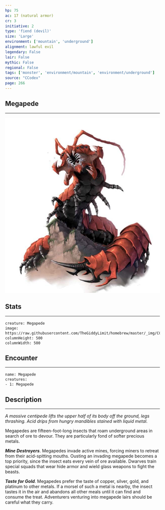```yaml
---
hp: 75
ac: 17 (natural armor)
cr: 3
initiative: 2
type: 'fiend (devil)'    
size: 'Large'
environment: ['mountain', 'underground']
alignment: lawful evil
legendary: False
lair: False
mythic: False
regional: False
tags: ['monster', 'environment/mountain', 'environment/underground']
source: "CCodex"
page: 266
---
```


## Megapede
---

![|600](https://raw.githubusercontent.com/TheGiddyLimit/homebrew/master/_img/CCodex/Megapede.jpg)

## Stats
---

```statblock
creature: Megapede
image: https://raw.githubusercontent.com/TheGiddyLimit/homebrew/master/_img/CCodex/megapede_token.png
columnHeight: 500
columnWidth: 500
```

## Encounter
---

```encounter-table
name: Megapede
creatures:
- 1: Megapede
```

## Description
---
_A massive centipede lifts the upper half of its body off the ground, legs thrashing. Acid drips from hungry mandibles stained with liquid metal._

Megapedes are fifteen-foot-long insects that roam underground areas in search of ore to devour. They are particularly fond of softer precious metals.

**_Mine Destroyers_**. Megapedes invade active mines, forcing miners to retreat from their acid-spitting mouths. Ousting an invading megapede becomes a top priority, since the insect eats every vein of ore available. Dwarves train special squads that wear hide armor and wield glass weapons to fight the beasts.

**_Taste for Gold_**. Megapedes prefer the taste of copper, silver, gold, and platinum to other metals. If a morsel of such a metal is nearby, the insect tastes it in the air and abandons all other meals until it can find and consume the treat. Adventurers venturing into megapede lairs should be careful what they carry.






